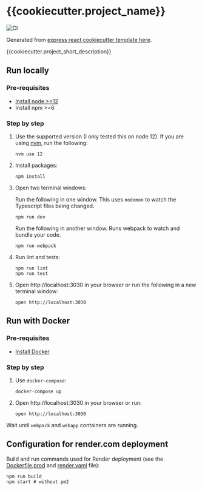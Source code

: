 # {{cookiecutter.project_name}}

![CI](https://github.com/{{cookiecutter.github_username}}/{{cookiecutter.project_slug}}/workflows/CI/badge.svg?branch=main)

Generated from [express react cookiecutter template here](https://github.com/ardydedase/cookiecutter-express-react-ssr).

{{cookiecutter.project_short_description}}

## Run locally

### Pre-requisites

- [Install node >=12](https://nodejs.org/en/download/)
- Install npm >=6

### Step by step

1.  Use the supported version (I only tested this on node 12). If you are using [nvm](https://github.com/nvm-sh/nvm), run the following:

        nvm use 12

1.  Install packages:

        npm install

1.  Open two terminal windows:

    Run the following in one window. This uses `nodemon` to watch the Typescript files being changed.

        npm run dev

    Run the following in another window. Runs webpack to watch and bundle your code.

        npm run webpack

1.  Run lint and tests:

        npm run lint
        npm run test

1.  Open http://localhost:3030 in your browser or run the following in a new terminal window:

        open http://localhost:3030

## Run with Docker

### Pre-requisites

- [Install Docker](https://docs.docker.com/get-docker/)

### Step by step

1.  Use `docker-compose`:

        docker-compose up

1.  Open http://localhost:3030 in your browser or run:

        open http://localhost:3030

Wait until `webpack` and `webapp` containers are running.

## Configuration for render.com deployment

Build and run commands used for Render deployment (see the [Dockerfile.prod](Dockerfile.prod) and [render.yaml](render.yaml) file):

    npm run build
    npm start # without pm2

